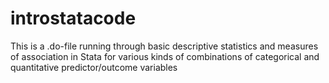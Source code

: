 # introstatacode
This is a .do-file running through basic descriptive statistics and measures of association in Stata for various kinds of combinations of categorical and quantitative predictor/outcome variables
